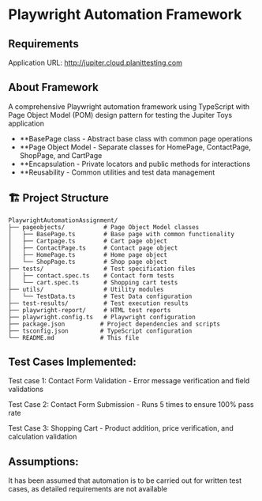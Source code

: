 # Playwright Automation Framework

## Requirements
Application URL: http://jupiter.cloud.planittesting.com

## About Framework
A comprehensive Playwright automation framework using TypeScript with Page Object Model (POM) design pattern for testing the Jupiter Toys application

- **BasePage class - Abstract base class with common page operations
- **Page Object Model - Separate classes for HomePage, ContactPage, ShopPage, and CartPage
- **Encapsulation - Private locators and public methods for interactions
- **Reusability - Common utilities and test data management

## 🏗 Project Structure

```
PlaywrightAutomationAssignment/
├── pageobjects/           # Page Object Model classes
│   ├── BasePage.ts        # Base page with common functionality
│   ├── Cartpage.ts        # Cart page object
│   ├── ContactPage.ts     # Contact page object
│   ├── HomePage.ts        # Home page object
│   └── ShopPage.ts        # Shop page object
├── tests/                 # Test specification files
│   ├── contact.spec.ts    # Contact form tests
│   └── cart.spec.ts       # Shopping cart tests
├── utils/                 # Utility modules
│   └── TestData.ts        # Test Data configuration
├── test-results/          # Test execution results
├── playwright-report/     # HTML test reports
├── playwright.config.ts   # Playwright configuration
├── package.json          # Project dependencies and scripts
├── tsconfig.json         # TypeScript configuration
└── README.md             # This file
```

## Test Cases Implemented:

Test case 1:
Contact Form Validation - Error message verification and field validations

Test Case 2:
Contact Form Submission - Runs 5 times to ensure 100% pass rate

Test Case 3:
Shopping Cart - Product addition, price verification, and calculation validation

## Assumptions:
It has been assumed that automation is to be carried out for written test cases, as detailed requirements are not available
